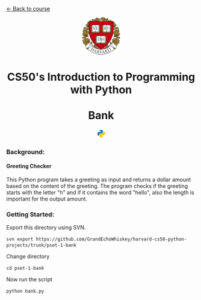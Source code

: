 [<- Back to course](../README.md)

<p align="center"><a href="https://cs50.harvard.edu/python/2022/">
  <img src="https://github.com/GrandEchoWhiskey/grandechowhiskey/blob/main/icons/course/harvard100.png" /><br>
</a></p>
<h1 align="center">CS50's Introduction to Programming with Python<br><br>Bank</h1>

<p align="center"><a href="#">
  <img src="https://github.com/GrandEchoWhiskey/grandechowhiskey/blob/main/icons/programming/python.png" />
</a></p>

### Background:
#### Greeting Checker
This Python program takes a greeting as input and returns a dollar amount based on the content of the greeting. The program checks if the greeting starts with the letter "h" and if it contains the word "hello", also the length is important for the output amount.

### Getting Started:
Export this directory using SVN.
```
svn export https://github.com/GrandEchoWhiskey/harvard-cs50-python-projects/trunk/pset-1-bank
```
Change directory
```
cd pset-1-bank
```
Now run the script
```
python bank.py
```
